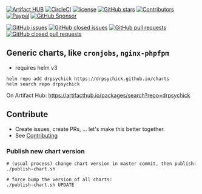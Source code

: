 [![Artifact HUB](https://img.shields.io/endpoint?url=https://artifacthub.io/badge/repository/drpsychick)](https://artifacthub.io/packages/search?repo=drpsychick)
[![CircleCI](https://img.shields.io/circleci/build/github/DrPsychick/charts)](https://app.circleci.com/pipelines/github/DrPsychick/charts)
[![license](https://img.shields.io/github/license/drpsychick/charts.svg)](https://github.com/drpsychick/charts/blob/master/LICENSE)
[![GitHub stars](https://img.shields.io/github/stars/drpsychick/charts.svg)](https://github.com/drpsychick/charts)
[![Contributors](https://img.shields.io/github/contributors/drpsychick/charts.svg)](https://github.com/drpsychick/charts/graphs/contributors)
[![Paypal](https://img.shields.io/badge/donate-paypal-00457c.svg?logo=paypal)](https://www.paypal.com/cgi-bin/webscr?cmd=_s-xclick&hosted_button_id=FTXDN7LCDWUEA&source=url)
[![GitHub Sponsor](https://img.shields.io/badge/github-sponsor-blue?logo=github)](https://github.com/sponsors/DrPsychick)

[![GitHub issues](https://img.shields.io/github/issues/drpsychick/charts.svg)](https://github.com/drpsychick/charts/issues)
[![GitHub closed issues](https://img.shields.io/github/issues-closed/drpsychick/charts.svg)](https://github.com/drpsychick/charts/issues?q=is%3Aissue+is%3Aclosed)
[![GitHub pull requests](https://img.shields.io/github/issues-pr/drpsychick/charts.svg)](https://github.com/drpsychick/charts/pulls)
[![GitHub closed pull requests](https://img.shields.io/github/issues-pr-closed/drpsychick/charts.svg)](https://github.com/drpsychick/charts/pulls?q=is%3Apr+is%3Aclosed)

## Generic charts, like `cronjobs`, `nginx-phpfpm`
* requires helm v3

```shell script
helm repo add drpsychick https://drpsychick.github.io/charts
helm search repo drpsychick
```

On Artifact Hub: https://artifacthub.io/packages/search?repo=drpsychick

## Contribute
* Create issues, create PRs, ... let's make this better together.
* See [Contributing](CONTRIBUTING.md)

### Publish new chart version
```shell
# (usual process) change chart version in master commit, then publish:
./publish-chart.sh

# force bump the version of all charts:
./publish-chart.sh UPDATE
```